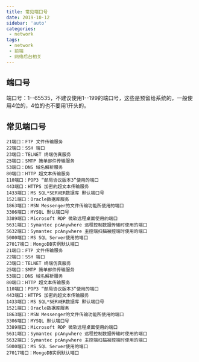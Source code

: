 ```yaml
---
title: 常见端口号
date: 2019-10-12
sidebar: 'auto'
categories:
 - network
tags:
 - network
 - 前端
 - 网络后台相关
---
```


##  端口号

端口号：1--65535，不建议使用1--199的端口号，这些是预留给系统的，一般使用4位的，4位的也不要用1开头的。

##  常见端口号

    21端口：FTP 文件传输服务
    22端口：SSH 端口
    23端口：TELNET 终端仿真服务
    25端口：SMTP 简单邮件传输服务
    53端口：DNS 域名解析服务
    80端口：HTTP 超文本传输服务
    110端口：POP3 “邮局协议版本3”使用的端口
    443端口：HTTPS 加密的超文本传输服务
    1433端口：MS SQL*SERVER数据库 默认端口号
    1521端口：Oracle数据库服务
    1863端口：MSN Messenger的文件传输功能所使用的端口
    3306端口：MYSQL 默认端口号
    3389端口：Microsoft RDP 微软远程桌面使用的端口
    5631端口：Symantec pcAnywhere 远程控制数据传输时使用的端口
    5632端口：Symantec pcAnywhere 主控端扫描被控端时使用的端口
    5000端口：MS SQL Server使用的端口
    27017端口：MongoDB实例默认端口
    21端口：FTP 文件传输服务
    22端口：SSH 端口
    23端口：TELNET 终端仿真服务
    25端口：SMTP 简单邮件传输服务
    53端口：DNS 域名解析服务
    80端口：HTTP 超文本传输服务
    110端口：POP3 “邮局协议版本3”使用的端口
    443端口：HTTPS 加密的超文本传输服务
    1433端口：MS SQL*SERVER数据库 默认端口号
    1521端口：Oracle数据库服务
    1863端口：MSN Messenger的文件传输功能所使用的端口
    3306端口：MYSQL 默认端口号
    3389端口：Microsoft RDP 微软远程桌面使用的端口
    5631端口：Symantec pcAnywhere 远程控制数据传输时使用的端口
    5632端口：Symantec pcAnywhere 主控端扫描被控端时使用的端口
    5000端口：MS SQL Server使用的端口
    27017端口：MongoDB实例默认端口